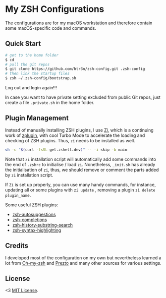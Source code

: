 # My ZSH Configurations

The configurations are for my macOS workstation and therefore contain some macOS-specific code and commands.

## Quick Start

```sh
# get to the home folder
$ cd
# pull the git repos
$ git clone https://github.com/htr3n/zsh-config.git .zsh-config
# then link the startup files
$ zsh ~/.zsh-config/bootstrap.sh
```

Log out and login again!!!

In case you want to have private setting excluded from public Git repos, just create a file `.private.sh` in the home folder.

## Plugin Management

Instead of manually installing ZSH plugins, I use [Zi](https://wiki.zshell.dev/), which is a continuing work of [zplugin](https://github.com/zdharma/zplugin), with cool Turbo Mode to accelerate the loading and checking of ZSH plugins. Thus, `zi` needs to be installed as well.

```sh
sh -c "$(curl -fsSL get.zshell.dev)" -- -i skip -b main
```

Note that `zi` installation script will automatically add some commands into the end of `.zshrc` to initialise / load `zi`. Nonetheless, `_init.sh` has already the initialisation of `zi`, thus, we should remove or comment the parts added by `zi` installation script.  

If `Zi` is set up properly, you can use many handy commands, for instance, updating all or some plugins with `zi update` , removing a plugin `zi delete plugin_name`.

Some useful ZSH plugins:

* [zsh-autosuggestions](https://github.com/zsh-users/zsh-autosuggestions)
* [zsh-completions](https://github.com/zsh-users/zsh-completions)
* [zsh-history-substring-search](https://github.com/zsh-users/zsh-history-substring-search)
* [zsh-syntax-highlighting](https://github.com/zsh-users/zsh-syntax-highlighting)

## Credits

I developed most of the configuration on my own but nevertheless learned a lot from [Oh-my-zsh](https://github.com/robbyrussell/oh-my-zsh) and [Prezto](https://github.com/sorin-ionescu/prezto) and many other sources for various settings.

## License

<3 [MIT License](LICENSE.txt).
